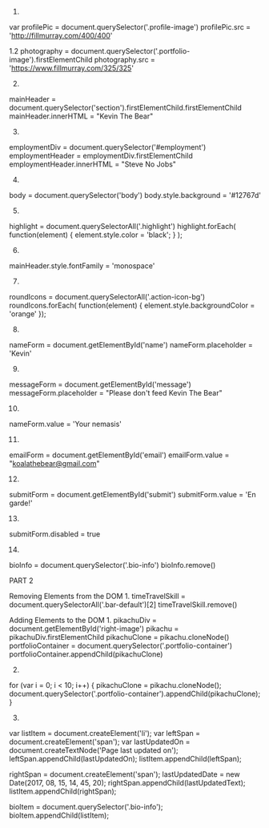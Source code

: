 1.
var profilePic = document.querySelector('.profile-image')
profilePic.src = 'http://fillmurray.com/400/400'

1.2 photography = document.querySelector('.portfolio-image').firstElementChild
photography.src = 'https://www.fillmurray.com/325/325'

2.
mainHeader = document.querySelector('section').firstElementChild.firstElementChild
mainHeader.innerHTML = "Kevin The Bear"

3.
employmentDiv = document.querySelector('#employment')
employmentHeader = employmentDiv.firstElementChild
employmentHeader.innerHTML = "Steve No Jobs"

4.
body = document.querySelector('body')
body.style.background = '#12767d'

5.
highlight = document.querySelectorAll('.highlight')
highlight.forEach( function(element) { element.style.color = 'black'; } );

6.
mainHeader.style.fontFamily = 'monospace'

7.
roundIcons = document.querySelectorAll('.action-icon-bg')
roundIcons.forEach( function(element) { element.style.backgroundColor = 'orange' });

8.
nameForm = document.getElementById('name')
nameForm.placeholder = 'Kevin'

9.
messageForm = document.getElementById('message')
messageForm.placeholder = "Please don't feed Kevin The Bear"

10.
nameForm.value = 'Your nemasis'

11.
emailForm = document.getElementById('email')
emailForm.value = "koalathebear@gmail.com"

12.
submitForm = document.getElementById('submit')
submitForm.value = 'En garde!'

13.
submitForm.disabled = true

14.
bioInfo = document.querySelector('.bio-info')
bioInfo.remove()


PART 2

Removing Elements from the DOM
1.
timeTravelSkill = document.querySelectorAll('.bar-default')[2]
timeTravelSkill.remove()

Adding Elements to the DOM
1.
pikachuDiv = document.getElementById('right-image')
pikachu = pikachuDiv.firstElementChild
pikachuClone = pikachu.cloneNode()
portfolioContainer = document.querySelector('.portfolio-container')
portfolioContainer.appendChild(pikachuClone)

2.
for (var i = 0; i < 10; i++) {
pikachuClone = pikachu.cloneNode();
document.querySelector('.portfolio-container').appendChild(pikachuClone);
}

3.
var listItem = document.createElement('li');
var leftSpan = document.createElement('span');
var lastUpdatedOn = document.createTextNode('Page last updated on');
leftSpan.appendChild(lastUpdatedOn);
listItem.appendChild(leftSpan);

rightSpan = document.createElement('span');
lastUpdatedDate = new Date(2017, 08, 15, 14, 45, 20);
rightSpan.appendChild(lastUpdatedText);
listItem.appendChild(rightSpan);

bioItem = document.querySelector('.bio-info');
bioItem.appendChild(listItem);
